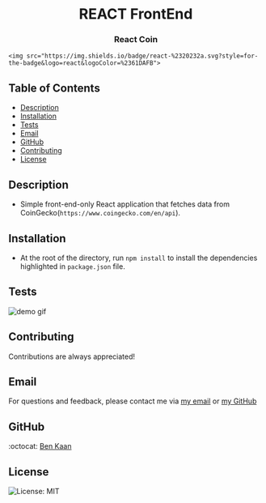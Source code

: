 <h1 align="center">REACT FrontEnd</h1>
<h3 align="center">React Coin</h3>

<p align="center">

    <img src="https://img.shields.io/badge/react-%2320232a.svg?style=for-the-badge&logo=react&logoColor=%2361DAFB">

</p>

## Table of Contents

- [Description](#description)
- [Installation](#installation)
- [Tests](#tests)
- [Email](#email)
- [GitHub](#GitHub)
- [Contributing](#contributing)
- [License](#license)

## Description

- Simple front-end-only React application that fetches data from CoinGecko(`https://www.coingecko.com/en/api`).

## Installation

- At the root of the directory, run `npm install` to install the dependencies highlighted in `package.json` file.

## Tests

![demo gif](https://github.com/benkaan001/gym-joy/blob/main/assets/HALO-UI-desktop.gif)

## Contributing

Contributions are always appreciated!

## Email

For questions and feedback, please contact me via [my email](mailto:benkaan001@gmail.com) or [my GitHub](https://www.github.com/benkaan001)

## GitHub

:octocat: [Ben Kaan](https://www.github.com/benkaan001)

## License

![License: MIT](https://img.shields.io/badge/License-MIT-yellow.svg)
